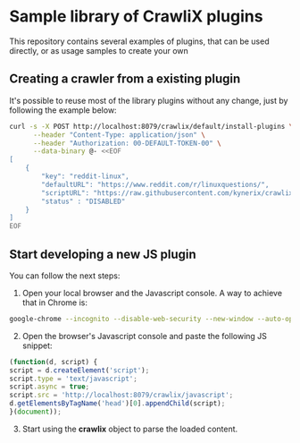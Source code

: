 # Sample library of CrawliX plugins

This repository contains several examples of plugins, that can be used directly, or as usage samples to create your own

## Creating a crawler from a existing plugin

It's possible to reuse most of the library plugins without any change, just by following the example below:

```bash
curl -s -X POST http://localhost:8079/crawlix/default/install-plugins \
      --header "Content-Type: application/json" \
      --header "Authorization: 00-DEFAULT-TOKEN-00" \
      --data-binary @- <<EOF
[
    {
        "key": "reddit-linux",
        "defaultURL": "https://www.reddit.com/r/linuxquestions/",
        "scriptURL": "https://raw.githubusercontent.com/kynerix/crawlix-lib/main/plugins/reddit.js",
        "status" : "DISABLED"
    }
]   
EOF
```

## Start developing a new JS plugin

You can follow the next steps:

1. Open your local browser and the Javascript console. A way to achieve that in Chrome is:

```bash
google-chrome --incognito --disable-web-security --new-window --auto-open-devtools-for-tabs [THE PAGE URL]
```

2. Open the browser's Javascript console and paste the following JS snippet:

```javascript
(function(d, script) {
script = d.createElement('script');
script.type = 'text/javascript';
script.async = true;
script.src = 'http://localhost:8079/crawlix/javascript';
d.getElementsByTagName('head')[0].appendChild(script);
}(document));
```

3. Start using the **crawlix** object to parse the loaded content.
